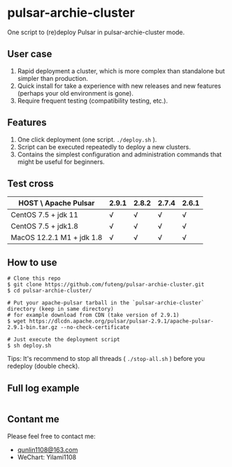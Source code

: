 # pulsar-archie-cluster
One script to (re)deploy Pulsar in pulsar-archie-cluster mode.

## User case

1. Rapid deployment a cluster, which is more complex than standalone but simpler than production.
2. Quick install for take a experience with new releases and new features (perhaps your old environment is gone).
3. Require frequent testing (compatibility testing, etc.).

## Features

1. One click deployment (one script. `./deploy.sh` ).
2. Script can be executed repeatedly to deploy a new clusters.
3. Contains the simplest configuration and administration commands that might be useful for beginners.

## Test cross

| HOST \ Apache Pulsar      | 2.9.1 | 2.8.2 | 2.7.4 | 2.6.1 |
| ------------------------- | ----- | ----- | ----- | ----- |
| CentOS 7.5 + jdk 11       | √     | √     | √     | √     |
| CentOS 7.5 + jdk1.8       | √     | √     | √     | √     |
| MacOS 12.2.1 M1 + jdk 1.8 | √     | √     | √     | √     |

## How to use

```shell
# Clone this repo
$ git clone https://github.com/futeng/pulsar-archie-cluster.git 
$ cd pulsar-archie-cluster/

# Put your apache-pulsar tarball in the `pulsar-archie-cluster` directory (keep in same directory)
# for example download from CDN (take version of 2.9.1)
$ wget https://dlcdn.apache.org/pulsar/pulsar-2.9.1/apache-pulsar-2.9.1-bin.tar.gz --no-check-certificate

# Just execute the deployment script
$ sh deploy.sh
```

Tips: It's recommend to stop all threads ( `./stop-all.sh` ) before you redeploy (double check).

 ## Full log example

```shell

```



## Contant me

Please feel free to contact me:

- qunlin1108@163.com
- WeChart: Yilami1108
